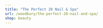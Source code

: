 ```yaml
---
title: "The Perfect 20 Nail & Spa"
url: /woodbury/the-perfect-20-nail-and-spa/
shop: beauty
---
```

